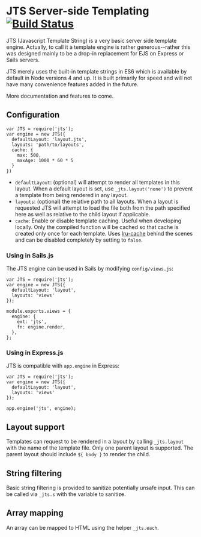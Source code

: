 # JTS Server-side Templating [![Build Status](https://travis-ci.org/Ignigena/jts.svg?branch=master)](https://travis-ci.org/Ignigena/jts)

JTS (Javascript Template String) is a very basic server side template engine.
Actually, to call it a template engine is rather generous--rather this was
designed mainly to be a drop-in replacement for EJS on Express or Sails servers.

JTS merely uses the built-in template strings in ES6 which is available by
default in Node versions 4 and up. It is built primarily for speed and will not
have many convenience features added in the future.

More documentation and features to come.

## Configuration

```
var JTS = require('jts');
var engine = new JTS({
  defaultLayout: 'layout.jts',
  layouts: 'path/to/layouts',
  cache: {
    max: 500,
    maxAge: 1000 * 60 * 5
  }
})
```

* `defaultLayout`: (optional) will attempt to render all templates in this
  layout. When a default layout is set, use `_jts.layout('none')` to prevent a
  template from being rendered in any layout.
* `layouts`: (optional) the relative path to all layouts. When a layout is
  requested JTS will attempt to load the file both from the path specified here
  as well as relative to the child layout if applicable.
* `cache`: Enable or disable template caching. Useful when developing locally.
  Only the compiled function will be cached so that cache is created only once
  for each template. Uses [lru-cache](https://www.npmjs.com/package/lru-cache)
  behind the scenes and can be disabled completely by setting to `false`.

### Using in Sails.js

The JTS engine can be used in Sails by modifying `config/views.js`:

```
var JTS = require('jts');
var engine = new JTS({
  defaultLayout: 'layout',
  layouts: 'views'
});

module.exports.views = {
  engine: {
    ext: 'jts',
    fn: engine.render,
  },
};
```

### Using in Express.js

JTS is compatible with `app.engine` in Express:

```
var JTS = require('jts');
var engine = new JTS({
  defaultLayout: 'layout',
  layouts: 'views'
});

app.engine('jts', engine);
```

## Layout support

Templates can request to be rendered in a layout by calling `_jts.layout` with
the name of the template file. Only one parent layout is supported. The parent
layout should include `${ body }` to render the child.

## String filtering

Basic string filtering is provided to sanitize potentially unsafe input. This
can be called via `_jts.s` with the variable to sanitize.

## Array mapping

An array can be mapped to HTML using the helper `_jts.each`.
